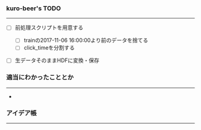 ### kuro-beer's TODO
---
- [ ] 前処理スクリプトを用意する
  - [ ] trainの2017-11-06 16:00:00より前のデータを捨てる  
  - [ ] click_timeを分割する
- [ ] 生データそのままHDFに変換・保存



### 適当にわかったこととか
---
-

### アイデア帳
---

